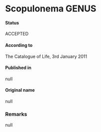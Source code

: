 Scopulonema GENUS
=======

#### Status
ACCEPTED

#### According to
The Catalogue of Life, 3rd January 2011

#### Published in
null

#### Original name
null

### Remarks
null